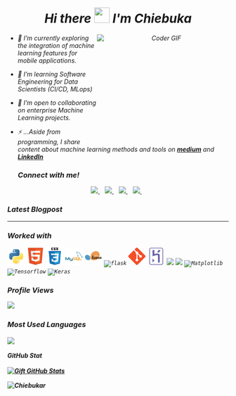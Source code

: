 <H1 align='center'><i>Hi there <img src="https://raw.githubusercontent.com/TheDudeThatCode/TheDudeThatCode/master/Assets/Hi.gif" width=35 height=35> I'm Chiebuka</H1><i>
  
<p align='center'>
  
  <img align="right" alt="Coder GIF" height=250 width=300 src="https://i.pinimg.com/originals/e4/26/70/e426702edf874b181aced1e2fa5c6cde.gif" />
  
- 🔭 I’m currently exploring the integration of machine learning features for mobile applications.
- 🌱 I’m learning Software Engineering for Data Scientists (CI/CD, MLops)
- 👯 I’m open to collaborating on enterprise Machine Learning projects.
- ⚡ ...Aside from programming, I share content about machine learning methods and tools on <a href="https://samuel-ozechi.medium.com/"><b>medium</b></a> and <a href="https://www.linkedin.com/in/samuel-ozechi-b9b1781b6/"><b>LinkedIn </b></a> 
  
  ### Connect with me!

<p align='center'>
<a href="https://twitter.com/0zexhi">
  <img src="https://img.shields.io/badge/twitter-%231DA1F2.svg?&style=for-the-badge&logo=twitter&logoColor=white" />
</a>&nbsp;&nbsp;
<a href="mailto:chiebuka.ng@gmail.com">
  <img src="https://img.shields.io/badge/email-%23D14836.svg?&style=for-the-badge&logo=gmail&logoColor=white" />
</a>&nbsp;&nbsp;
  <a href="https://www.linkedin.com/in/samuel-ozechi-b9b1781b6/">
  <img src="https://img.shields.io/badge/linkedin-%230077B5.svg?&style=for-the-badge&logo=linkedin&logoColor=white" />
</a>&nbsp;&nbsp;
  <a href="https://samuel-ozechi.medium.com/">                                                                               
<img src="https://img.shields.io/badge/Medium-12100E?style=for-the-badge&logo=medium&logoColor=white" />                   
</a>&nbsp;&nbsp; 

### Latest Blogpost
<!--BLOG-POST-LIST:START -->
<!--BLOG-POST-LIST:END -->

---


### Worked with 

<code><img height="40" src="https://raw.githubusercontent.com/devicons/devicon/master/icons/python/python-original.svg" title="python"></code>
<code><img height="40" src="https://raw.githubusercontent.com/devicons/devicon/master/icons/html5/html5-original.svg" title="html5"></code>
<code><img height="40" src="https://raw.githubusercontent.com/devicons/devicon/master/icons/css3/css3-original-wordmark.svg" title="css3"></code>
<code><img height="40" src="https://raw.githubusercontent.com/devicons/devicon/master/icons/mysql/mysql-original-wordmark.svg" title="mysql"></code>
<code><img height="40" src="https://raw.githubusercontent.com/github/explore/80688e429a7d4ef2fca1e82350fe8e3517d3494d/topics/scikit-learn/scikit-learn.png" title="sklearn"></code>
<code><img height="40" src="https://www.vectorlogo.zone/logos/pocoo_flask/pocoo_flask-icon.svg" title="flask"></code>
<code><img height="40" src="https://raw.githubusercontent.com/devicons/devicon/master/icons/git/git-original.svg" title="git"></code>
<code><img height="40" src="https://raw.githubusercontent.com/devicons/devicon/master/icons/heroku/heroku-original.svg" title="heroku"></code>
<code><img height="30" src="https://raw.githubusercontent.com/numpy/numpy/7e7f4adab814b223f7f917369a72757cd28b10cb/branding/icons/numpylogo.svg"></code>
<code><img height="30" src="https://raw.githubusercontent.com/pandas-dev/pandas/761bceb77d44aa63b71dda43ca46e8fd4b9d7422/web/pandas/static/img/pandas.svg"></code>
<code><img height="30" src="https://matplotlib.org/_static/logo2.svg" title="Matplotlib"></code>
<code><img height="30" src="https://upload.wikimedia.org/wikipedia/commons/2/2d/Tensorflow_logo.svg" title="Tensorflow"></code>
<code><img height="30" src="https://upload.wikimedia.org/wikipedia/commons/a/ae/Keras_logo.svg" title="Keras"></code>
</code>



### Profile Views

![](https://komarev.com/ghpvc/?username=Gift-Ojeabulu&color=dc143c)


###  Most Used Languages 

<a href="https://github.com/Chiebukar/Chiebukar">
  <img align="center" src="https://github-readme-stats.vercel.app/api/top-langs/?username=Chiebukar&hide=powershell,batchfile, html&title_color=ffffff&text_color=c9cacc&icon_color=2bbc8a&bg_color=1d1f21" />
</a>
<br><br><b>GitHub Stat<b><br><br>
<a href="https://github.com/Chiebukar/Chiebukar">
  <img align="center" src="https://github-readme-stats.vercel.app/api?username=Chiebukar&show_icons=true&line_height=27&count_private=true&title_color=ffffff&text_color=c9cacc&icon_color=2bbc8a&bg_color=1d1f21" alt="Gift GitHub Stats" />
</a>
  <p><img align="center" src="https://github-readme-streak-stats.herokuapp.com/?user=Chiebukar&layout=compact&count_private=true&show_icons=true&theme=merko&hide_border=true" alt="Chiebukar" /></p>

